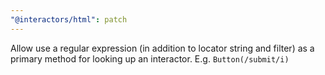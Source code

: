 ```yaml
---
"@interactors/html": patch
---
```


Allow use a regular expression (in addition to locator string and filter) as a primary method for looking up an interactor. E.g. `Button(/submit/i)`
